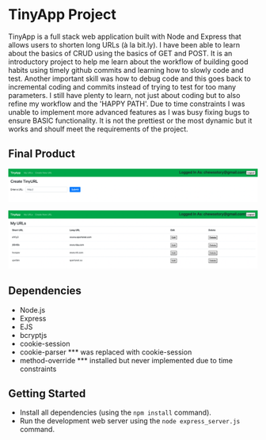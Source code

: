 # TinyApp Project

TinyApp is a full stack web application built with Node and Express that allows users to shorten long URLs (à la bit.ly). I have been able to learn about the basics of CRUD using the basics of GET and POST. It is an introductory project to
help me learn about the workflow of building good habits using timely github commits and learning how to slowly code and 
test. Another important skill was how to debug code and this goes back to incremental coding and commits instead of trying to test for too many parameters. I still have plenty to learn, not just about coding but to also refine my workflow and the 'HAPPY PATH'.  Due to time constraints I was unable to implement more advanced features as I was busy fixing bugs to ensure BASIC functionality. It is not the prettiest or the most dynamic but it works and shoulf meet the requirements of the project.

## Final Product

!["screenshot of New URL form"](https://github.com/trickstyle89/tinyapp/blob/main/docs/tinyAppNewURL.png)


!["screenshot of URL index"](https://github.com/trickstyle89/tinyapp/blob/main/docs/tinyAppURLindex.png)

## Dependencies

- Node.js
- Express
- EJS
- bcryptjs
- cookie-session
- cookie-parser *** was replaced with cookie-session
- method-override *** installed but never implemented due to time constraints

## Getting Started

- Install all dependencies (using the `npm install` command).
- Run the development web server using the `node express_server.js` command.